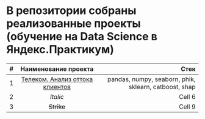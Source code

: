 # В репозитории собраны реализованные проекты (обучение на Data Science в Яндекс.Практикум)
| #  | **Наименование проекта**  | **Стек** |
|:------------- |:---------------:| -------------:|
| 1        | [Телеком. Анализ оттока клиентов](https://github.com/Eugene-Glukhov/YP/blob/main/telecom-pr/telecom_Glukhov.ipynb)        | pandas, numpy, seaborn, phik, sklearn, catboost, shap        |
| 2         | *Italic*        | Cell 6        |
| 3         | ~~Strike~~      | Cell 9        |
